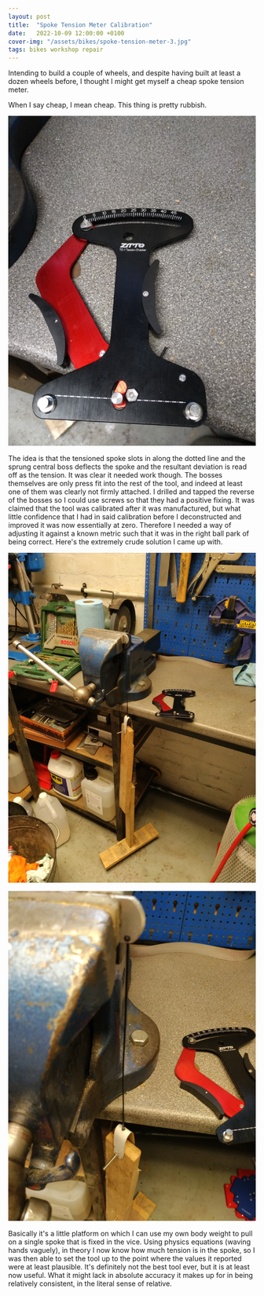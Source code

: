 ```yaml
---
layout: post
title:  "Spoke Tension Meter Calibration"
date:   2022-10-09 12:00:00 +0100
cover-img: "/assets/bikes/spoke-tension-meter-3.jpg"
tags: bikes workshop repair
---
```

Intending to build a couple of wheels, and despite having built at least a dozen wheels before, I thought I might get myself a cheap spoke tension meter.

When I say cheap, I mean cheap. This thing is pretty rubbish.

![Spoke Tension Meter](/assets/bikes/spoke-tension-meter-1.jpg)

The idea is that the tensioned spoke slots in along the dotted line and the sprung central boss deflects the spoke and the resultant deviation is read off as the tension. It was clear it needed work though. The bosses themselves are only press fit into the rest of the tool, and indeed at least one of them was clearly not firmly attached. I drilled and tapped the reverse of the bosses so I could use screws so that they had a positive fixing. It was claimed that the tool was calibrated after it was manufactured, but what little confidence that I had in said calibration before I deconstructed and improved it was now essentially at zero. Therefore I needed a way of adjusting it against a known metric such that it was in the right ball park of being correct. Here's the extremely crude solution I came up with.

![Spoke Tension Meter](/assets/bikes/spoke-tension-meter-2.jpg)

![Spoke Tension Meter](/assets/bikes/spoke-tension-meter-3.jpg)

Basically it's a little platform on which I can use my own body weight to pull on a single spoke that is fixed in the vice. Using physics equations (waving hands vaguely), in theory I now know how much tension is in the spoke, so I was then able to set the tool up to the point where the values it reported were at least plausible. It's definitely not the best tool ever, but it is at least now useful. What it might lack in absolute accuracy it makes up for in being relatively consistent, in the literal sense of relative.
